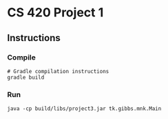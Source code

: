 # CS 420 Project 1

## Instructions
### Compile
```
# Gradle compilation instructions
gradle build
```
### Run
```
java -cp build/libs/project3.jar tk.gibbs.mnk.Main
```
